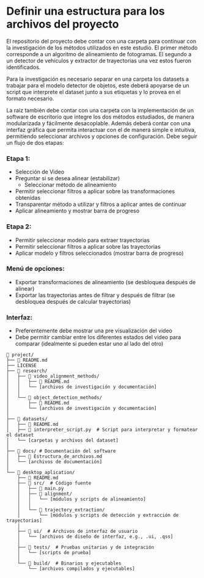 # Definir una estructura para los archivos del proyecto

El repositorio del proyecto debe contar con una carpeta para continuar con la investigación de los métodos utilizados en este estudio. El primer método corresponde a un algoritmo de alineamiento de fotogramas. El segundo a un detector de vehículos y extractor de trayectorias una vez estos fueron identificados.

Para la investigación es necesario separar en una carpeta los datasets a trabajar para el modelo detector de objetos, este deberá apoyarse de un script que interprete el dataset junto a sus etiquetas y lo provea en el formato necesario. 

La raíz también debe contar con una carpeta con la implementación de un software de escritorio que integre los dos métodos estudiados, de manera modularizada y fácilmente desacoplable. Además deberá contar con una interfaz gráfica que permita interactuar con el de manera simple e intuitiva, permitiendo seleccionar archivos y opciones de configuración. Debe seguir un flujo de dos etapas:

### Etapa 1:

- Selección de Video
- Preguntar si se desea alinear (estabilizar)
    - Seleccionar método de alineamiento
- Permitir seleccionar filtros a aplicar sobre las transformaciones obtenidas
- Transparentar método a utilizar y filtros a aplicar antes de continuar
- Aplicar alineamiento y mostrar barra de progreso

### Etapa 2:

- Permitir seleccionar modelo para extraer trayectorias
- Permitir seleccionar filtros a aplicar sobre las trayectorias
- Aplicar modelo y filtros seleccionados (mostrar barra de progreso)

### Menú de opciones:

- Exportar transformaciones de alineamiento (se desbloquea después de alinear)
- Exportar las trayectorias antes de filtrar y después de filtrar (se desbloquea después de calcular trayectorias)

### Interfaz:

- Preferentemente debe mostrar una pre visualización del video
- Debe permitir cambiar entre los diferentes estados del video para comparar (idealmente si pueden estar uno al lado del otro)


```
📂 project/
├── 📄 README.md
├── LICENSE
├── 📂 research/
│   ├── 📂 video_alignment_methods/
│   │   ├── 📄 README.md
│   │   └── [archivos de investigación y documentación]
│   │
│   └── 📂 object_detection_methods/
│       ├── 📄 README.md
│       └── [archivos de investigación y documentación]
│
├── 📂 datasets/
│   ├── 📄 README.md
│   ├── 📄 interpreter_script.py  # Script para interpretar y formatear el dataset
│   └── [carpetas y archivos del dataset]
│
├── 📂 docs/ # Documentación del software
│   ├── 📄 Estructura_de_archivos.md
│   └── [archivos de documentación]
│
└── 📂 desktop_aplication/
    ├── 📄 README.md
    ├── 📂 src/  # Código fuente
    │   ├── 📄 main.py
    │   ├── 📂 alignment/
    │   │   └── [módulos y scripts de alineamiento]
    │   │
    │   └── 📂 trajectory_extraction/
    │       └── [módulos y scripts de detección y extracción de trayectorias]
    │
    ├── 📂 ui/  # Archivos de interfaz de usuario
    │   └── [archivos de diseño de interfaz, e.g., .ui, .qss]
    │
    ├── 📂 tests/  # Pruebas unitarias y de integración
    │   └── [scripts de prueba]
    │
    └── 📂 build/  # Binarios y ejecutables
        └── [archivos compilados y ejecutables]
```